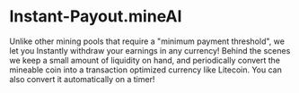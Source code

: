 # Instant-Payout.mineAI
Unlike other mining pools that require a "minimum payment threshold",  we let you Instantly withdraw your earnings in any currency! Behind the scenes we keep a small amount of liquidity on hand, and periodically convert the mineable coin into a transaction optimized currency like Litecoin. You can also convert it automatically on a timer!
